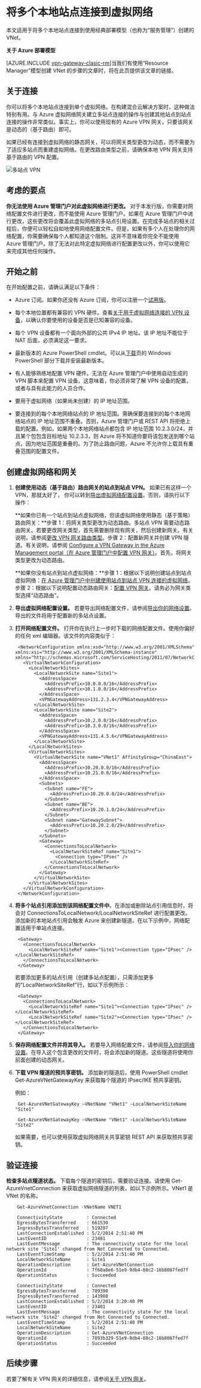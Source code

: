 <properties 
   pageTitle="使用 VPN 网关将多个本地站点连接到虚拟网络"
   description="本文指导你使用经典部署模型的 VPN 网关将多个本地站点连接到虚拟网络。"
   services="vpn-gateway"
   documentationCenter="na"
   authors="cherylmc"
   manager="carolz"
   editor=""
   tags="azure-service-management"/>

<tags 
   ms.service="vpn-gateway"
   ms.date="12/17/2015"
   wacn.date="05/09/2016" />

# 将多个本地站点连接到虚拟网络

本文适用于将多个本地站点连接到使用经典部署模型（也称为“服务管理”）创建的 VNet。

**关于 Azure 部署模型**

[AZURE.INCLUDE [vpn-gateway-clasic-rm](../includes/vpn-gateway-classic-rm-include.md)]当我们有使用“Resource Manager”模型创建 VNet 的步骤的文章时，将在此页提供该文章的链接。

## 关于连接

你可以将多个本地站点连接到单个虚拟网络。在构建混合云解决方案时，这种做法特别有用。与 Azure 虚拟网络网关建立多站点连接的操作与创建其他站点到站点连接的操作非常类似。事实上，你可以使用现有的 Azure VPN 网关，只要该网关是动态的（基于路由）即可。

如果已经有连接到虚拟网络的静态网关，可以将网关类型更改为动态，而不需要为了适应多站点而重建虚拟网络。在更改路由类型之前，请确保本地 VPN 网关支持基于路由的 VPN 配置。

![多站点 VPN](./media/vpn-gateway-multi-site/IC727363.png)

## 考虑的要点

**你无法使用 Azure 管理门户对此虚拟网络进行更改。** 对于本发行版，你需要对网络配置文件进行更改，而不能使用 Azure 管理门户。如果在 Azure 管理门户中进行更改，这些更改将会覆盖此虚拟网络的多站点引用设置。在完成多站点的相关过程后，你便可以轻松自如地使用网络配置文件。但是，如果有多个人在处理你的网络配置，你需要确保每个人都知道这个限制。这并不意味着你完全不能使用 Azure 管理门户。除了无法对此特定虚拟网络进行配置更改以外，你可以使用它来完成其他任何操作。

## 开始之前

在开始配置之前，请确认满足以下条件：

- Azure 订阅。如果你还没有 Azure 订阅，你可以注册一个[试用版](/pricing/1rmb-trial)。

- 每个本地位置都有兼容的 VPN 硬件。查看[关于用于虚拟网络连接的 VPN 设备](/documentation/articles/vpn-gateway-about-vpn-devices)，以确认你要使用的设备是否是已知兼容的设备。

- 每个 VPN 设备都有一个面向外部的公共 IPv4 IP 地址。该 IP 地址不能位于 NAT 后面，必须满足这一要求。

- 最新版本的 Azure PowerShell cmdlet。可以从[下载](/downloads)页的 Windows PowerShell 部分下载并安装最新版本。

- 有人能够熟练地配置 VPN 硬件。无法在 Azure 管理门户中使用自动生成的 VPN 脚本来配置 VPN 设备。这意味着，你必须非常了解 VPN 设备的配置，或者与具有此能力的人员合作。

- 要用于虚拟网络（如果尚未创建）的 IP 地址范围。

- 要连接到的每个本地网络站点的 IP 地址范围。需确保要连接到的每个本地网络站点的 IP 地址范围不重叠。否则，Azure 管理门户或 REST API 将拒绝上载的配置。例如，如果两个本地网络站点都包含 IP 地址范围 10.2.3.0/24，并且某个包包含目标地址 10.2.3.3，则 Azure 将不知道你要将该包发送到哪个站点，因为地址范围是重叠的。为了防止路由问题，Azure 不允许你上载具有重叠范围的配置文件。

## 创建虚拟网络和网关

1. **创建使用动态（基于路由）路由网关的站点到站点 VPN。** 如果已有这样一个 VPN，那就太好了， 你可以转到[导出虚拟网络配置设置](#export)。否则，请执行以下操作：

	**如果你已有一个站点到站点虚拟网络，但该虚拟网络使用静态（基于策略）路由网关：**步骤 1：将网关类型更改为动态路由。多站点 VPN 需要动态路由网关。若要更改网关类型，首先需要删除现有网关，然后创建新网关。有关说明，请参阅[更改 VPN 网关路由类型](/documentation/articles/vpn-gateway-configure-vpn-gateway-mp/#how-to-change-your-vpn-gateway-type)。步骤 2：配置新网关并创建 VPN 隧道。有关说明，请参阅 [Configure a VPN Gateway in the Azure Management portal（在 Azure 管理门户中配置 VPN 网关）](/documentation/articles/vpn-gateway-configure-vpn-gateway-mp)。首先，将网关类型更改为动态路由。

	**如果你没有站点到站点虚拟网络：**步骤 1：根据以下说明创建站点到站点虚拟网络：[在 Azure 管理门户中创建使用站点到站点 VPN 连接的虚拟网络](/documentation/articles/vpn-gateway-site-to-site-create)。步骤 2：根据以下说明配置动态路由网关：[配置 VPN 网关](/documentation/articles/vpn-gateway-configure-vpn-gateway-mp)。请务必为网关类型选择“动态路由”。

2. **<a name="export"></a>导出虚拟网络配置设置。** 若要导出网络配置文件，请参阅[导出你的网络设置](/documentation/articles/virtual-networks-using-network-configuration-file)。导出的文件将用于配置新的多站点设置。

3. **打开网络配置文件。** 打开你在执行上一步时下载的网络配置文件。使用你偏好的任何 xml 编辑器。该文件的内容类似于：

		<NetworkConfiguration xmlns:xsd="http://www.w3.org/2001/XMLSchema" xmlns:xsi="http://www.w3.org/2001/XMLSchema-instance" xmlns="http://schemas.microsoft.com/ServiceHosting/2011/07/NetworkConfiguration">
		  <VirtualNetworkConfiguration>
		    <LocalNetworkSites>
		      <LocalNetworkSite name="Site1">
		        <AddressSpace>
		          <AddressPrefix>10.0.0.0/16</AddressPrefix>
		          <AddressPrefix>10.1.0.0/16</AddressPrefix>
		        </AddressSpace>
		        <VPNGatewayAddress>131.2.3.4</VPNGatewayAddress>
		      </LocalNetworkSite>
		      <LocalNetworkSite name="Site2">
		        <AddressSpace>
		          <AddressPrefix>10.2.0.0/16</AddressPrefix>
		          <AddressPrefix>10.3.0.0/16</AddressPrefix>
		        </AddressSpace>
		        <VPNGatewayAddress>131.4.5.6</VPNGatewayAddress>
		      </LocalNetworkSite>
		    </LocalNetworkSites>
		    <VirtualNetworkSites>
		      <VirtualNetworkSite name="VNet1" AffinityGroup="ChinaEast">
		        <AddressSpace>
		          <AddressPrefix>10.20.0.0/16</AddressPrefix>
		          <AddressPrefix>10.21.0.0/16</AddressPrefix>
		        </AddressSpace>
		        <Subnets>
		          <Subnet name="FE">
		            <AddressPrefix>10.20.0.0/24</AddressPrefix>
		          </Subnet>
		          <Subnet name="BE">
		            <AddressPrefix>10.20.1.0/24</AddressPrefix>
		          </Subnet>
		          <Subnet name="GatewaySubnet">
		            <AddressPrefix>10.20.2.0/29</AddressPrefix>
		          </Subnet>
		        </Subnets>
		        <Gateway>
		          <ConnectionsToLocalNetwork>
		            <LocalNetworkSiteRef name="Site1">
		              <Connection type="IPsec" />
		            </LocalNetworkSiteRef>
		          </ConnectionsToLocalNetwork>
		        </Gateway>
		      </VirtualNetworkSite>
		    </VirtualNetworkSites>
		  </VirtualNetworkConfiguration>
		</NetworkConfiguration>

4. **将多个站点引用添加到该网络配置文件中**。在添加或删除站点引用信息时，将会对 ConnectionsToLocalNetwork/LocalNetworkSiteRef 进行配置更改。添加新的本地站点引用会触发 Azure 来创建新隧道。在以下示例中，网络配置适用于单站点连接。

		<Gateway>
          <ConnectionsToLocalNetwork>
            <LocalNetworkSiteRef name="Site1"><Connection type="IPsec" /></LocalNetworkSiteRef>
          </ConnectionsToLocalNetwork>
        </Gateway>

	若要添加更多的站点引用（创建多站点配置），只需添加更多的“LocalNetworkSiteRef”行，如以下示例所示：

        <Gateway>
          <ConnectionsToLocalNetwork>
            <LocalNetworkSiteRef name="Site1"><Connection type="IPsec" /></LocalNetworkSiteRef>
            <LocalNetworkSiteRef name="Site2"><Connection type="IPsec" /></LocalNetworkSiteRef>
          </ConnectionsToLocalNetwork>
        </Gateway>

5. **保存网络配置文件并将其导入。** 若要导入网络配置文件，请参阅[导入你的网络设置](/documentation/articles/virtual-networks-using-network-configuration-file/#export-and-import-virtual-network-settings-using-the-management-portal)。在导入这个包含更改的文件时，将会添加新的隧道。这些隧道将使用你前面创建的动态网关。

6. **下载 VPN 隧道的预共享密钥。** 添加新的隧道后，使用 PowerShell cmdlet Get-AzureVNetGatewayKey 来获取每个隧道的 IPsec/IKE 预共享密钥。

	例如：

		Get-AzureVNetGatewayKey –VNetName "VNet1" –LocalNetworkSiteName "Site1"

		Get-AzureVNetGatewayKey –VNetName "VNet1" –LocalNetworkSiteName "Site2"

	如果需要，也可以使用获取虚拟网络网关共享密钥 REST API 来获取预共享密钥。

## 验证连接

**检查多站点隧道状态。** 下载每个隧道的密钥后，需要验证连接。请使用 Get-AzureVnetConnection 来获取虚拟网络隧道的列表，如以下示例所示。VNet1 是 VNet 的名称。

		Get-AzureVnetConnection -VNetName VNET1
		
		ConnectivityState         : Connected
		EgressBytesTransferred    : 661530
		IngressBytesTransferred   : 519207
		LastConnectionEstablished : 5/2/2014 2:51:40 PM
		LastEventID               : 23401
		LastEventMessage          : The connectivity state for the local network site 'Site1' changed from Not Connected to Connected.
		LastEventTimeStamp        : 5/2/2014 2:51:40 PM
		LocalNetworkSiteName      : Site1
		OperationDescription      : Get-AzureVNetConnection
		OperationId               : 7f68a8e6-51e9-9db4-88c2-16b8067fed7f
		OperationStatus           : Succeeded
		
		ConnectivityState         : Connected
		EgressBytesTransferred    : 789398
		IngressBytesTransferred   : 143908
		LastConnectionEstablished : 5/2/2014 3:20:40 PM
		LastEventID               : 23401
		LastEventMessage          : The connectivity state for the local network site 'Site2' changed from Not Connected to Connected.
		LastEventTimeStamp        : 5/2/2014 2:51:40 PM
		LocalNetworkSiteName      : Site2
		OperationDescription      : Get-AzureVNetConnection
		OperationId               : 7893b329-51e9-9db4-88c2-16b8067fed7f
		OperationStatus           : Succeeded

## 后续步骤

若要了解有关 VPN 网关的详细信息，请参阅[关于 VPN 网关](/documentation/articles/vpn-gateway-about-vpngateways)。


<!---HONumber=Mooncake_0425_2016-->

